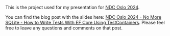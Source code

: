 This is the project used for my presentation for [NDC Oslo 2024](https://ndcoslo.com/agenda/no-more-sqlite-how-to-write-tests-with-ef-core-using-testcontainers-00sa/0rgjfx66wuo).

You can find the blog post with the slides here: [NDC Oslo 2024 - No More SQLite - How to Write Tests With EF Core Using TestContainers](https://daninacan.com/ndc-oslo-2024-no-more-sqlite-how-to-write-tests-with-ef-core-using-testcontainers). Please feel free to leave any questions and comments on that post.
